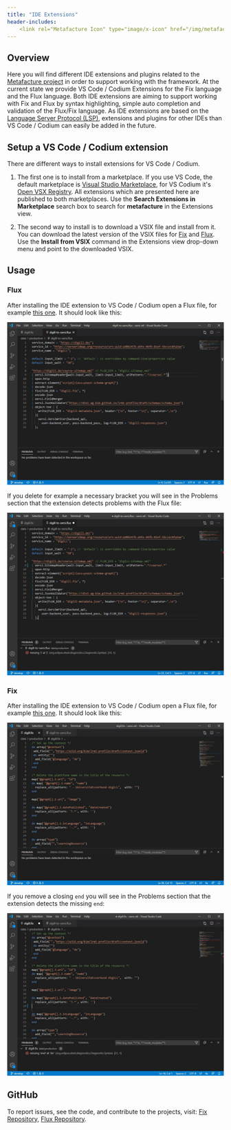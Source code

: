 ```yaml
---
title: "IDE Extensions"
header-includes:
    <link rel="Metafacture Icon" type="image/x-icon" href="/img/metafacture-icon.png">
---
```


## Overview
Here you will find different IDE extensions and plugins related to the [Metafacture project](https://metafacture.org) in order to support working with the framework. At the current state we provide VS Code / Codium Extensions for the Fix language and the Flux language. Both IDE extensions are aiming to support working with Fix and Flux by syntax highlighting, simple auto completion and validation of the Flux/Fix language.
As IDE extensions are based on the [Language Server Protocol (LSP)](https://microsoft.github.io/language-server-protocol/), extensions and plugins for other IDEs than VS Code / Codium can easily be added in the future.

## Setup a VS Code / Codium extension
There are different ways to install extensions for VS Code / Codium.

1. The first one is to install from a marketplace. If you use VS Code, the default marketplace is [Visual Studio Marketplace](https://marketplace.visualstudio.com/vscode), for VS Codium it's [Open VSX Registry](https://open-vsx.org/). All extensions which are presented here are published to both marketplaces. Use the **Search Extensions in Marketplace** search box to search for **metafacture** in the Extensions view.

2. The second way to install is to download a VSIX file and install from it. You can download the latest version of the VSIX files for [Fix](https://www.metafacture.org/ide-extensions/fix.vsix) and [Flux](https://wwww.metafacture.org/ide-extensions/flux.vsix). Use the **Install from VSIX** command in the Extensions view drop-down menu and point to the downloaded VSIX.

## Usage

### Flux

After installing the IDE extension to VS Code / Codium open a Flux file, for example [this one](https://gitlab.com/oersi/oersi-etl/-/raw/develop/data/production/digill-to-oersi.flux). It should look like this:

<img src="/img/digill-to-oersi_flux.JPG" alt="Flux editor" style="max-width:100%"/>

If you delete for example a necessary bracket you will see in the Problems section that the extension detects problems with the Flux file:

<img src="/img/digill-to-oersi_flux_problem.JPG" alt="Flux editor with problems" style="max-width:100%"/>

### Fix

After installing the IDE extension to VS Code / Codium open a Flux file, for example [this one](https://gitlab.com/oersi/oersi-etl/-/raw/develop/data/production/digill.fix). It should look like this:

<img src="/img/digill_fix.JPG" alt="Fix editor" style="max-width:100%"/>

If you remove a closing `end` you will see in the Problems section that the extension detects the missing `end`:

<img src="/img/digill_fix_problem.JPG" alt="Fix editor with problems" style="max-width:100%"/>

## GitHub

To report issues, see the code, and contribute to the projects, visit: [Fix Repository](https://github.com/metafacture/metafacture-fix), [Flux Repository](https://github.com/metafacture/metafacture-flux).
